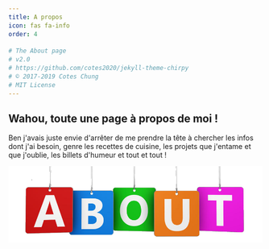 ```yaml
---
title: A propos
icon: fas fa-info
order: 4

# The About page
# v2.0
# https://github.com/cotes2020/jekyll-theme-chirpy
# © 2017-2019 Cotes Chung
# MIT License
---
```


## Wahou, toute une page à propos de moi !

Ben j'avais juste envie d'arrêter de me prendre la tête à chercher les infos dont j'ai besoin, genre les recettes de cuisine, les projets que j'entame et que j'oublie, les billets d'humeur et tout et tout !

![about](/assets/img/cover/about_sm.png)